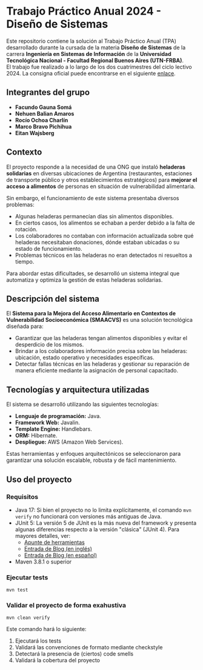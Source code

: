 # Trabajo Práctico Anual 2024 - Diseño de Sistemas

Este repositorio contiene la solución al Trabajo Práctico Anual (TPA) desarrollado durante la cursada de la materia **Diseño de Sistemas** de la carrera **Ingeniería en Sistemas de Información** de la **Universidad Tecnológica Nacional - Facultad Regional Buenos Aires (UTN-FRBA)**.  
El trabajo fue realizado a lo largo de los dos cuatrimestres del ciclo lectivo 2024. La consigna oficial puede encontrarse en el siguiente [enlace](https://docs.google.com/document/d/13niiEppxrm8LjyrxmH5Pskrc7VVuPKWSFRi3WvhsXns/edit?tab=t.0).


## Integrantes del grupo
- **Facundo Gauna Somá**  
- **Nehuen Balian Amaros**  
- **Rocío Ochoa Charlín**  
- **Marco Bravo Pichihua**  
- **Eitan Wajsberg**


## Contexto

El proyecto responde a la necesidad de una ONG que instaló **heladeras solidarias** en diversas ubicaciones de Argentina (restaurantes, estaciones de transporte público y otros establecimientos estratégicos) para **mejorar el acceso a alimentos** de personas en situación de vulnerabilidad alimentaria.  

Sin embargo, el funcionamiento de este sistema presentaba diversos problemas:  
- Algunas heladeras permanecían días sin alimentos disponibles.  
- En ciertos casos, los alimentos se echaban a perder debido a la falta de rotación.  
- Los colaboradores no contaban con información actualizada sobre qué heladeras necesitaban donaciones, dónde estaban ubicadas o su estado de funcionamiento.  
- Problemas técnicos en las heladeras no eran detectados ni resueltos a tiempo.  

Para abordar estas dificultades, se desarrolló un sistema integral que automatiza y optimiza la gestión de estas heladeras solidarias.  


## Descripción del sistema

El **Sistema para la Mejora del Acceso Alimentario en Contextos de Vulnerabilidad Socioeconómica (SMAACVS)** es una solución tecnológica diseñada para:  
- Garantizar que las heladeras tengan alimentos disponibles y evitar el desperdicio de los mismos.  
- Brindar a los colaboradores información precisa sobre las heladeras: ubicación, estado operativo y necesidades específicas.  
- Detectar fallas técnicas en las heladeras y gestionar su reparación de manera eficiente mediante la asignación de personal capacitado.  


## Tecnologías y arquitectura utilizadas

El sistema se desarrolló utilizando las siguientes tecnologías:  
- **Lenguaje de programación:** Java.  
- **Framework Web:** Javalin.  
- **Template Engine:** Handlebars.  
- **ORM:** Hibernate.  
- **Despliegue:** AWS (Amazon Web Services).  

Estas herramientas y enfoques arquitectónicos se seleccionaron para garantizar una solución escalable, robusta y de fácil mantenimiento.  


## Uso del proyecto

### Requisitos

* Java 17: Si bien el proyecto no lo limita explícitamente, el comando `mvn verify` no funcionará con versiones más antiguas de Java. 
* JUnit 5: La versión 5 de JUnit es la más nueva del framework y presenta algunas diferencias respecto a la versión "clásica" (JUnit 4). Para mayores detalles, ver: 
  *  [Apunte de herramientas](https://docs.google.com/document/d/1VYBey56M0UU6C0689hAClAvF9ILE6E7nKIuOqrRJnWQ/edit#heading=h.dnwhvummp994)
  *  [Entrada de Blog (en inglés)](https://www.baeldung.com/junit-5-migration) 
  *  [Entrada de Blog (en español)](https://www.paradigmadigital.com/dev/nos-espera-junit-5/)
* Maven 3.8.1 o superior

### Ejecutar tests

```
mvn test
```

### Validar el proyecto de forma exahustiva

```
mvn clean verify
```

Este comando hará lo siguiente:

 1. Ejecutará los tests
 2. Validará las convenciones de formato mediante checkstyle
 3. Detectará la presencia de (ciertos) code smells
 4. Validará la cobertura del proyecto

